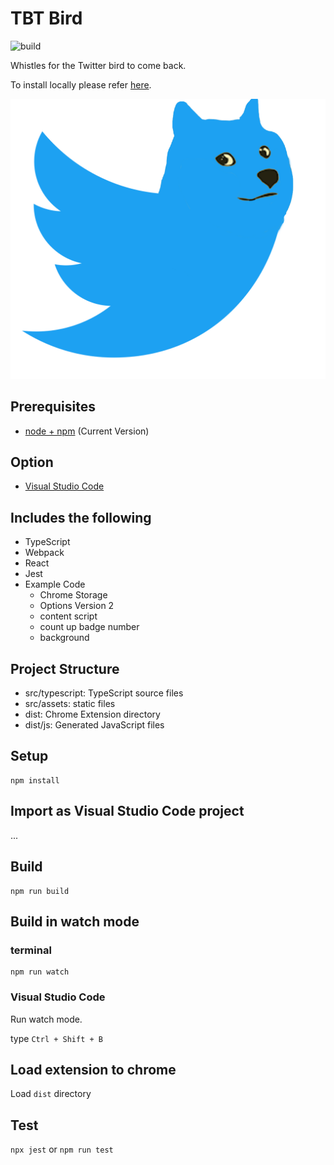 # TBT Bird

![build](https://github.com/chibat/chrome-extension-typescript-starter/workflows/build/badge.svg)

Whistles for the Twitter bird to come back.

To install locally please refer [here](https://developer.chrome.com/docs/extensions/mv3/getstarted/development-basics/#load-unpacked).

![dobird](public/dobird.png?raw=true "dobird")

## Prerequisites

* [node + npm](https://nodejs.org/) (Current Version)

## Option

* [Visual Studio Code](https://code.visualstudio.com/)

## Includes the following

* TypeScript
* Webpack
* React
* Jest
* Example Code
    * Chrome Storage
    * Options Version 2
    * content script
    * count up badge number
    * background

## Project Structure

* src/typescript: TypeScript source files
* src/assets: static files
* dist: Chrome Extension directory
* dist/js: Generated JavaScript files

## Setup

```
npm install
```

## Import as Visual Studio Code project

...

## Build

```
npm run build
```

## Build in watch mode

### terminal

```
npm run watch
```

### Visual Studio Code

Run watch mode.

type `Ctrl + Shift + B`

## Load extension to chrome

Load `dist` directory

## Test
`npx jest` or `npm run test`
